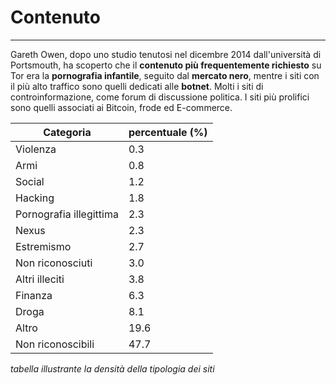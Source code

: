 # Contenuto
---
Gareth Owen, dopo uno studio tenutosi nel dicembre 2014 dall'università di Portsmouth, ha scoperto che il **contenuto più frequentemente richiesto** su Tor era la **pornografia infantile**, seguito dal **mercato nero**, mentre i siti con il più alto traffico sono quelli dedicati alle **botnet**. Molti i siti di controinformazione, come forum di discussione politica. I siti più prolifici sono quelli associati ai Bitcoin, frode ed E-commerce.


| **Categoria** | **percentuale (%)** |
| -- | -- |
| Violenza | 0.3|
| Armi | 0.8 |
| Social | 1.2 |
| Hacking | 1.8 |
| Pornografia illegittima | 2.3|
| Nexus| 2.3
|Estremismo|2.7|
|Non riconosciuti|3.0|
|Altri illeciti|3.8|
|Finanza|6.3|
|Droga	|8.1|
|Altro|19.6|
|Non riconoscibili|47.7|
*tabella illustrante la densità della tipologia dei siti*
